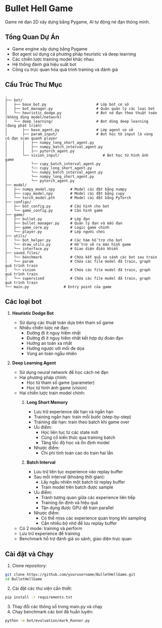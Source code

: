 # Bullet Hell Game

Game né đạn 2D xây dựng bằng Pygame, AI tự động né đạn thông minh.

## Tổng Quan Dự Án

- Game engine xây dựng bằng Pygame
- Bot agent sử dụng cả phương pháp heuristic và deep learning
- Các chiến lược training model khác nhau
- Hệ thống đánh giá hiệu suất bot
- Công cụ trực quan hóa quá trình training và đánh giá

## Cấu Trúc Thư Mục

```
.
├── bot/               
│   ├── base_bot.py                       # Lớp bot cơ sở
│   ├── bot_manager.py                    # Quán quản lý các loại bot
│   └── heuristic_dodge.py                # Bot né đạn theo thuật toán (không dùng model/network)
│   └── deep_learning/                    # Bot dùng deep learning (đang phát triển)
│       ├── base_agent.py                 # Lớp agent cơ sở
│       ├── param_input/                  # Bot học từ input là vùng có đạn scan quanh player
│       │   ├── numpy_long_short_agent.py
│       │   ├── numpy_batch_interval_agent.py
│       │   ├── pytorch_agent.py
│       └── vision_input/                    # Bot học từ hình ảnh game
│           └── cupy_batch_interval_agent.py
│           └── cupy_long_short_agent.py
│           └── numpy_batch_interval_agent.py
│           └── numpy_long_short_agent.py
│           └── pytorch_agent.py
├── model/
│   ├── numpy_model.npy       # Model cài đặt bằng numpy
│   ├── cupy_model.npy        # Model cài đặt bằng cupy
│   └── torch_model.pth       # Model cài đặt bằng PyTorch
├── configs/
│   ├── bot_config.py         # Cấu hình cho bot
│   └── game_config.py        # Cấu hình game
├── game/              
│   ├── bullet.py             # Lớp đạn
│   ├── bullet_manager.py     # Quản lý đạn và mẫu đạn
│   ├── game_core.py          # Logic game chính
│   └── player.py             # Lớp người chơi
├── utils/
│   └── bot_helper.py         # Các hàm hỗ trợ cho bot
│   └── draw_utils.py         # Hỗ trợ vẽ ra màn hình game
│   └── interface.py          # Giao diện điều khiển
├── saved_files/
│   └── benchmark             # Chứa kết quả so sánh các bot sau train
│   └── param                 # Chứa các file model đã train, graph quá trình train 
│   └── vision                # Chứa các file model đã train, graph quá trình train 
│   └── supervised            # Chứa các file model đã train, graph quá trình train 
└── main.py                # Entry point của game
```

## Các loại bot

1. **Heuristic Dodge Bot**
   - Sử dụng các thuật toán dựa trên tham số game
   - Nhiều chiến lược né đạn:
      - Đường đi ít nguy hiểm nhất
      - Đường đi ít nguy hiểm nhất kết hợp dự đoán đạn
      - Hướng an toàn xa nhất
      - Hướng ngược với mối đe dọa
      - Vùng an toàn ngẫu nhiên

2. **Deep Learning Agent**
   - Sử dụng neural network để học cách né đạn
   - Hai phương pháp chính:
      - Học từ tham số game (parameter)
      - Học từ hình ảnh game (vision)
   - Hai chiến lược train model chính:
      1. **Long Short Memory**
         - Lưu trữ experience dài hạn và ngắn hạn
         - Training ngắn hạn: train mỗi bước (step-by-step)
         - Training dài hạn: train theo batch khi game over
         - Ưu điểm:
            - Học liên tục từ các state mới
            - Củng cố kiến thức qua training batch
            - Tăng tốc độ học và ổn định model
         - Nhược điểm: 
            - Chi phí tính toán cao do train hai lần
      
      2. **Batch Interval**
         - Lưu trữ liên tục experience vào replay buffer
         - Sau mỗi interval (khoảng thời gian):
            - Lấy ngẫu nhiên một batch từ replay buffer
            - Train model trên batch được sample
         - Ưu điểm:
            - Tránh tương quan giữa các experience liên tiếp
            - Training ổn định và hiệu quả
            - Tận dụng được GPU để train parallel
         - Nhược điểm:
            - Có thể miss các experience quan trọng khi sampling
            - Cần nhiều bộ nhớ để lưu replay buffer
   - Có 2 mode: training và perform
   - Lưu trữ experience để training
   - Benchmark hỗ trợ đánh giá so sánh, giao diện trực quan

## Cài đặt và Chạy

1. Clone repository:
```bash
git clone https://github.com/yourusername/BulletHellGame.git
cd BulletHellGame
```
2. Cài đặt các thư viện cần thiết:
```bash
pip install -r requirements.txt
```
3. Thay đổi các thông số trong main.py và chạy
4. Chạy benchmark các bot đã huấn luyên:
```bash
python -m bot/evaluation/mark_Runner.py
```